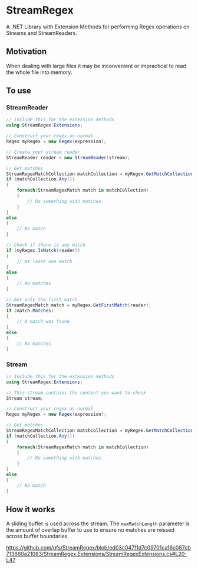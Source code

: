 # StreamRegex
A .NET Library with Extension Methods for performing Regex operations on Streams and StreamReaders.

## Motivation

When dealing with large files it may be inconvenient or impractical to read the whole file into memory.

## To use

### StreamReader
```csharp
// Include this for the extension methods
using StreamRegex.Extensions;

// Construct your regex as normal
Regex myRegex = new Regex(expression);

// Create your stream reader
StreamReader reader = new StreamReader(stream);

// Get matches
StreamRegexMatchCollection matchCollection = myRegex.GetMatchCollection(reader);
if (matchCollection.Any())
{
    foreach(StreamRegexMatch match in matchCollection)
    {
        // Do something with matches.
    }
}
else
{
    // No match
}

// Check if there is any match
if (myRegex.IsMatch(reader))
{
    // At least one match
}
else
{
    // No matches
}

// Get only the first match
StreamRegexMatch match = myRegex.GetFirstMatch(reader);
if (match.Matches)
{
    // A match was found
}
else
{
    // No matches
}

```

### Stream
```csharp
// Include this for the extension methods
using StreamRegex.Extensions;

// This stream contains the content you want to check
Stream stream;

// Construct your regex as normal
Regex myRegex = new Regex(expression);

// Get matches
StreamRegexMatchCollection matchCollection = myRegex.GetMatchCollection(stream);
if (matchCollection.Any())
{
    foreach(StreamRegexMatch match in matchCollection)
    {
        // Do something with matches.
    }
}
else
{
    // No match
}
```

## How it works
A sliding buffer is used across the stream. The `maxMatchLength` parameter is the amount of overlap buffer to use to ensure no matches are missed across buffer boundaries.

https://github.com/gfs/StreamRegex/blob/ed03c047f1d7c09701ca16c087cb713860a21083/StreamRegex.Extensions/StreamRegexExtensions.cs#L20-L47
